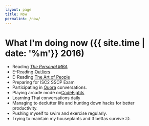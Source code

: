 ```yaml
---
layout: page
title: Now
permalink: /now/
---
```


# What I'm doing now ({{ site.time | date: '%m'}} 2016)

* Reading [*The Personal MBA*](https://personalmba.com/)
* E-Reading [Outliers](http://gladwell.com/outliers/)
* E-Reading [The Art of People](https://www.goodreads.com/book/show/25776063-the-art-of-people)
* Preparing for ISC2 SSCP Exam
* Participating in [Quora](https://www.quora.com/profile/Aung-Thu-Rha-Hein) conversations.
* Playing arcade mode on[CodeFights](https://codefights.com/signup/p7SbPtK4qSbghZMmi/main)
* Learning Thai conversations daily
* Managing to declutter life and hunting down hacks for better productivity.
* Pushing myself to swim and exercise regularly.
* Trying to maintain my houseplants and 3 bettas survive :D.

